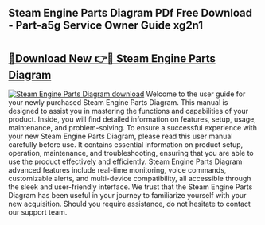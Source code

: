## Steam Engine Parts Diagram PDf Free Download - Part-a5g Service Owner Guide xg2n1

# <h2><a href="http://dfi9q87.blite.top/?on=Steam+Engine+Parts+Diagram">🔗Download New 👉🔴 Steam Engine Parts Diagram</a></h2>

[![Steam Engine Parts Diagram download](https://i.imgur.com/lujVjoI.png)](http://dfi9q87.blite.top/?on=Steam+Engine+Parts+Diagram)
Welcome to the user guide for your newly purchased Steam Engine Parts Diagram. This manual is designed to assist you in mastering the functions and capabilities of your product. Inside, you will find detailed information on features, setup, usage, maintenance, and problem-solving. To ensure a successful experience with your new Steam Engine Parts Diagram, please read this user manual carefully before use. It contains essential information on product setup, operation, maintenance, and troubleshooting, ensuring that you are able to use the product effectively and efficiently. Steam Engine Parts Diagram advanced features include real-time monitoring, voice commands, customizable alerts, and multi-device compatibility, all accessible through the sleek and user-friendly interface. We trust that the Steam Engine Parts Diagram has been useful in your journey to familiarize yourself with your new acquisition. Should you require assistance, do not hesitate to contact our support team.

